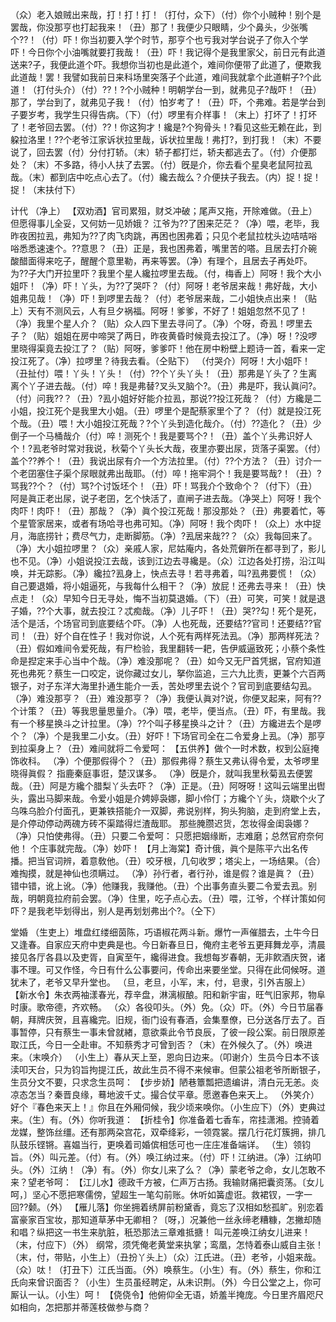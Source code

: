 <!-- { "loadSidebar": true } -->
（众）老入娘贼出来哉，打！打！打！（打付，众下）（付）你个小贼种！别个是罢哉，你没那亨也打起我来！（丑）那了！我便少只眼睛，少个鼻头，少张嘴个??！（付）吓！你当初要入学个时节，那亨个也亏我对学台说子了你入个学吓！今日你个小油嘴就要打我哉！（丑）吓！我记得个是我里家父，前日元有此道送来?子，我便此道个吓。我想你当初也是此道个，难间你便带了此道了，便欺我此道哉！罢！我譬如我前日来科场里突落子个此道，难间我就拿个此道輧子?个此道！（打付头介）（付）??！?个小贼种！明朝学台一到，就弗见子?哉吓！（丑）那了，学台到了，就弗见子我！（付）怕岁考了！（丑）吓，个弗难。若是学台到子要岁考，我学生只得告病。（下）（付）啰里有介样事！（末上）打坏了！打坏了！老爷回去罢。（付）??！你这狗才！纔是?个狗骨头！?看见这些无赖在此，到躱拉洛里！??个老爷江家诉状拉里哉，诉状拉里哉！弗打?，到打我！（末）不要说了，回去罢（付）分付打轿。（末）轿子都打烂，轿夫都逃去了。（付）介便那处？（末）不多路，待小人扶了去罢。（付）旣是介，你去看个星臭老鼠阿拉厾哉。（末）都到店中吃点心去了。（付）纔去哉么？介便扶子我去。（内）捉！捉！捉！（末扶付下）
 
计代
（净上）
【双劝酒】官司累殂，财爻冲破；尾声又拖，开除难做。（丑上）但愿得事儿全妥，又何妨一见娇娥？
江爷为??了困来茫茫？（净）喂，老毕，我昨夜困拉厾，弗知为??了肉飞肉跳，再困也困弗着；只见个老鼠拉枕头边咭咭唂唂悉悉速速个。??意思？（丑）正是，我也困弗着，嘴里苦的嗒。且居去打介碗酸醋面得来吃子，醒醒个意里勒，再来等罢。（净）有理个，且居去子再处吓。为??子大门开拉里吓？我里个星人纔拉啰里去哉。（付，梅香上）阿呀！我个大小姐吓！（净）吓！丫头，为??了哭吓？（付）阿呀！老爷居来哉！弗好哉，大小姐弗见哉！（净）吓！到啰里去哉？（付）老爷居来哉，二小姐快点出来！（贴上）天有不测风云，人有旦夕祸福。阿呀！爹爹，不好了！姐姐忽然不见了！（净）我里个星人介？（贴）众人四下里去寻问了。（净）个呀，奇厾！啰里去子？（贴）姐姐在房中啼哭了两日，昨夜黄昏时候竟去投江了。（净）呀！?没啰里晓得渠竟去投江了？（贴）阿呀，爹爹吓！他在房中粉壁上题诗一首，看来一定投江死了。（净）拉啰里？待我去看。（仝贴下）
（付哭介）阿呀！大小姐吓！（丑扯付）喂！丫头！丫头！（付）??个丫头丫头！（丑）那弗是丫头了？生离离个丫子进去哉。（付）啐！我是弗替?叉头叉脑个?。（丑）弗是吓，我认眞问?。（付）问我??？（丑）?厾小姐好好能介拉厾，那说??投江死哉？（付）方纔是二小姐，投江死个是我里大小姐。（丑）啰里个是配蔡家里个了？（付）就是投江死个哉。（丑）喂！大小姐投江死哉？?个丫头到造化哉介。（付）??造化？（丑）少倒子一个马桶哉介（付）啐！测死个！我是要骂个?！（丑）盖个丫头弗识好人个！?厾老爷时常对我说，秋菊个丫头长大哉，夜里亦要出尿，货落子渠罢。（付）盖个??养个！（丑）我说出尿有介一个方法拉里。（付）??个方法？（丑）讨介一个老囝塞住子渠个尿眼就弗出哉耶。（付）啐！拖牢洞个！我是要骂哉?！（丑）?骂我??个？（付）骂?个讨饭坯个！（丑）吓！骂我介个致命个？（付下）（丑）阿是眞正老出尿，说子老囝，乞个快活了，直闸子进去哉。（净哭上）阿呀！我个肉吓！肉吓！（丑）那哉？（净）眞个投江死哉！那没那处？（丑）弗要着忙，等个星管家居来，或者有场哈寻也弗可知。（净）阿呀！我个肉吓！（众上）水中捉月，海底捞针；费尽气力，走断脚筋。（净）?厾居来哉??？（众）我每回来了。（净）大小姐拉啰里？（众）亲戚人家，尼姑庵内，各处荒僻所在都寻到了，影儿也不见。（净）小姐说投江去哉，该到江边去寻纔是。（众）江边各处打捞，沿江叫唤，并无踪影。（净）纔拉?厾身上，快点去寻！若寻弗着，叫?厾弗要慌！（众）自己要退婚，将小姐逼死，与我每什么相干？（净）放屁！还弗去寻来！（丑）快点走！（众）早知今日无寻处，悔不当初莫退婚。（下）（丑）可笑，可笑！就是退子婚，??个大事，就去投江？忒痴哉。（净）儿子吓！（丑）哭??勾！死个是死，活个是活，个场官司到底要结个吓。（净）人也死哉，还要结??官司！还要结??官司！（丑）好个自在性子！我对你说，人个死有两样死法厾。（净）那两样死法？（丑）假如难间令爱死哉，有尸检验，我里翻转一耙，告伊威逼致死；小蔡个条性命是揑定来手心当中个哉。（净）难没那呢？（丑）如今又无尸首凭据，官府知道死也弗死？蔡生一口咬定，说你藏过女儿，拏你监追，三六九比责，更兼个六百两银子，对子东洋大海里扑通生能介一丢，苦处啰里去说个？官司到底要结勾厾。（净）难没那亨？（丑）难没那亨？（净）我便认眞对?说，你便叉起来，阿有??个计策？（丑）等我思量思量介。（净）喂，老毕，便当点。（丑）吓，有里哉。我有一个移星换斗之计拉里。（净）??个叫子移星换斗之计？（丑）方纔进去个是啰个？（净）个是我里二小女。（丑）好吓！下场官司全在二令爱身上厾。（净）那亨到拉渠身上？（丑）难间就将二令爱呵：
【五供养】做个一时术数，权到公庭掩饰收科。
（净）个便那假得个？（丑）那假弗得？蔡生又弗认得令爱，太爷啰里晓得眞假？
指鹿秦庭事诳，楚汉谋多。
（净）旣是介，就叫我里秋菊厾去便罢哉。（丑）阿是方纔个腊梨丫头去吓？（净）正是。（丑）阿呀呀！这叫云端里出辔头，露出马脚来哉。令爱小姐是介娉婷袅娜，脚小伶仃；方纔个丫头，烧歇个火了乌咮乌脸介付面孔，更兼铁搭能介一双脚，弗说别样，狗头狗脑，走到府堂上去，是介停动停动两磈方砖不渠踏得烂渣哉耶。
那些腌臜迟货，怎妆得金闺袅娜？
（净）只怕使弗得。（丑）只要二令爱呵：
只愿把姻缘断，志难磨；总然官府奈何他！
个庄事就完哉。（净）妙吓！
【月上海棠】奇计俄，眞个是陈平六出名传播。把当官词辨，着意敎他。（丑）咬牙根，几句收罗；塔尖上，一场结果。（合）难掏摸，就是神仙也须瞒过。
（净）孙行者，者行孙，谁是假？谁是眞？（丑）错中错，讹上讹。（净）他赚我，我赚他。（丑）个出事务直头要二令爱去厾。别哉，明朝竟拉府前会罢。（净）住里，吃子点心去。（丑）喂，江爷，个样计策如何吓？是我老毕划得出，别人是再划划弗出个?。（仝下）
 
堂婚
（生吏上）堆盘红缕细茵陈，巧语椒花两斗新。爆竹一声催腊去，土牛今日又逢春。自家应天府中吏典是也。今日新春旦日，俺府主老爷五更拜舞龙亭，清晨接见各厅各县以及吏胥，自寅至午，纔得进食。我想每岁春朝，无非飮酒庆贺，诸事不理。可又作怪，今日有什么公事要问，传命出来要坐堂。只得在此伺候呀。道犹未了，老爷又早升堂也。
（旦，老旦，小军，末，付，皂隶，引外吉服上）
【新水令】朱衣两袖漾春光，荐辛盘，淋漓椒酿。阳和新宇宙，旺气旧家邦，物阜时康。歌帝德，齐欢畅。
（众）各役叩头。（外）免。（众）吓。（外）今日节届春朝，拜牌庆贺，且喜纔完。旧规，衙门设有春酒，会集羣僚，已分送各厅去了。百事暂停，只有蔡生一事未曾就緖，意欲乘此令节良辰，了彼一段公案。前日限原差取江氏，今日一仝赴审。不知蔡秀才可曾到否？（末）在外候久了。（外）唤进来。（末唤介）
（小生上）春从天上至，恩向日边来。（叩谢介）生员今日本不该渎叩天台，只为钧旨拘提江氏，故此生员不得不来候审。但蒙公祖老爷所断银子，生员分文不要，只求念生员呵：
【步步娇】陋巷簟瓢把遗编讲，清白元无恙。炎凉态怎当？秦晋良缘，蓦地波千丈。撮合仗平章。愿邀春色来天上。
（外笑介）好个『春色来天上！』你且在外厢伺候，我少顷来唤你。（小生应下）（外）吏典过来。（生）有。（外）你听我道：
【折桂令】你准备着七香车，帘挂潇湘。控骑着龙媒，整饰丝缰。还有那两朶宫花，双牵绛彩，一领霓裳。摆几行花灯簇拥，排几队鼓乐铿锵。喜媪当行，更唤着司婚傧相恁可也一庄庄准备端详。
（生）领钧旨。（外）叫元差。（付）有。（外）唤江纳过来。（付）吓！江纳进。（净）江纳叩头。（外）江纳！（净）有。（外）你女儿来了么？（净）蒙老爷之命，女儿怎敢不来？望老爷呵：
【江儿水】德政千方被，仁声万古扬。我输财痛把囊资荡。〔女儿呵，〕坚心不愿把寒儒傍，望超生一笔勾前账。休听如簧虚诳。救裙钗，一字一回??颡。（外）
【雁儿落】你坐拥着绣屏前粉黛香，竟忘了汉相如愁孤旷。别恋着富豪家百宝妆，那知道草茅中无卿相？〔呀，〕况兼他一丝永缔老糟糠，怎撇却随和唱？纵把这一书生来肮脏，秖恐那法三章难抵搪！
叫元差唤江纳女儿进来！（末，付应下）（外）
纲常，须凭俺老黄堂来执掌；鸾凰，怎恃着泰山威自主张！
（末，付，带贴，小生上）（丑扮丫头上）（众）江氏进。（丑）老爷，小姐来哉。（众）呔！（打丑下）江氏当面。（外）唤蔡生。（小生）有。（外）蔡生，你和江氏向来曾识面否？（小生）生员虽经聘定，从未识荆。（外）今日公堂之上，你可厮认一认。（小生）呵！
【侥侥令】他俯仰全无语，娇羞半掩庞。今日里齐眉咫尺如相向，怎把那并蒂莲枝做参与商？
